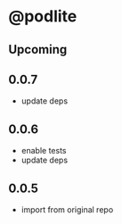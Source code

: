 # @podlite

## Upcoming

## 0.0.7
- update deps

## 0.0.6
- enable tests
- update deps

## 0.0.5
- import from original repo